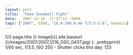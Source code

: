 ```yaml
---
layout: post
title:  "Fake Snowball Fight"
date:   2007-12-16  17:27:13 -0600
tags: ["2007", D300, "18.0-200.0 mm f/3.5-5.6", Genesis]
---
```

![{{ page.title }} Image]({{ site.baseurl }}/images/2007/2007_1216_DSC_0437.jpg)
{: .prettyprint}  
1/60 sec, f/3.5, ISO 250 - Shutter clicks this day: 123